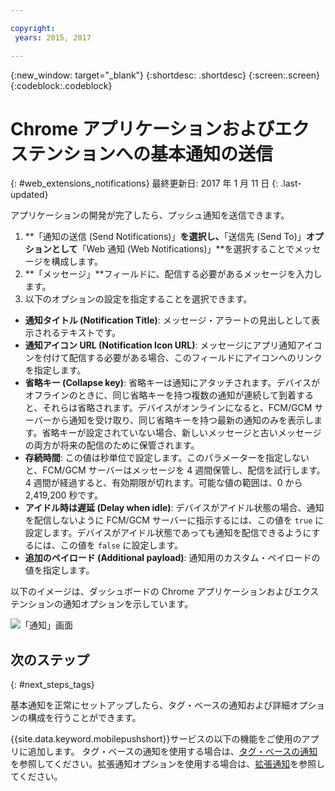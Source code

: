 ```yaml
---

copyright:
 years: 2015, 2017

---
```


{:new_window: target="_blank"}
{:shortdesc: .shortdesc}
{:screen:.screen}
{:codeblock:.codeblock}

# Chrome アプリケーションおよびエクステンションへの基本通知の送信 
{: #web_extensions_notifications}
最終更新日: 2017 年 1 月 11 日
{: .last-updated}

アプリケーションの開発が完了したら、プッシュ通知を送信できます。 

1. **「通知の送信 (Send Notifications)」**を選択し、**「送信先 (Send To)」**オプションとして**「Web 通知 (Web Notifications)」**を選択することでメッセージを構成します。 
2. **「メッセージ」**フィールドに、配信する必要があるメッセージを入力します。
3. 以下のオプションの設定を指定することを選択できます。
  - **通知タイトル (Notification Title)**: メッセージ・アラートの見出しとして表示されるテキストです。
  - **通知アイコン URL (Notification Icon URL)**: メッセージにアプリ通知アイコンを付けて配信する必要がある場合、このフィールドにアイコンへのリンクを指定します。
  - **省略キー (Collapse key)**: 省略キーは通知にアタッチされます。デバイスがオフラインのときに、同じ省略キーを持つ複数の通知が連続して到着すると、それらは省略されます。デバイスがオンラインになると、FCM/GCM サーバーから通知を受け取り、同じ省略キーを持つ最新の通知のみを表示します。省略キーが設定されていない場合、新しいメッセージと古いメッセージの両方が将来の配信のために保管されます。
  - **存続時間**: この値は秒単位で設定します。このパラメーターを指定しないと、FCM/GCM サーバーはメッセージを 4 週間保管し、配信を試行します。4 週間が経過すると、有効期限が切れます。可能な値の範囲は、0 から 2,419,200 秒です。
  - **アイドル時は遅延 (Delay when idle)**: デバイスがアイドル状態の場合、通知を配信しないように FCM/GCM サーバーに指示するには、この値を `true` に設定します。デバイスがアイドル状態であっても通知を配信できるようにするには、この値を `false` に設定します。
  - **追加のペイロード (Additional payload)**: 通知用のカスタム・ペイロードの値を指定します。

以下のイメージは、ダッシュボードの Chrome アプリケーションおよびエクステンションの通知オプションを示しています。

  ![「通知」画面](images/push_chrome_extns.jpg)
  
## 次のステップ
  {: #next_steps_tags}

基本通知を正常にセットアップしたら、タグ・ベースの通知および詳細オプションの構成を行うことができます。

{{site.data.keyword.mobilepushshort}}サービスの以下の機能をご使用のアプリに追加します。
  タグ・ベースの通知を使用する場合は、[タグ・ベースの通知](c_tag_basednotifications.html)を参照してください。拡張通知オプションを使用する場合は、[拡張通知](t_advance_badge_sound_payload.html)を参照してください。
